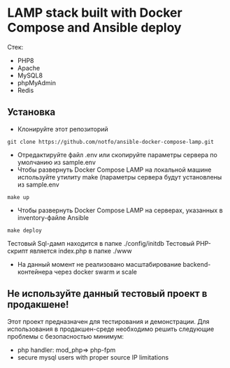 # LAMP stack built with Docker Compose and Ansible deploy

 Стек:

- PHP8
- Apache
- MySQL8
- phpMyAdmin
- Redis


## Установка

- Клонируйте этот репозиторий
```shell
git clone https://github.com/notfo/ansible-docker-compose-lamp.git
```
- Отредактируйте файл .env или скопируйте параметры сервера по умолчанию из sample.env
- Чтобы развернуть Docker Compose LAMP на локальной машине используйте утилиту make (параметры сервера будут установлены из sample.env

```shell
make up
```
- Чтобы развернуть Docker Compose LAMP на серверах, указанных в inventory-файле Ansible
```shell
make deploy
```
Тестовый Sql-дамп находится в папке ./config/initdb
Тестовый PHP-скрипт является index.php в папке ./www


* На данный момент не реализовано масштабирование backend-контейнера через docker swarm и scale



## Не используйте данный тестовый проект в продакшене!

Этот проект предназначен для тестирования и демонстрации.
Для использования в продакшен-среде необходимо решить следующие проблемы с безопасностью минимум:

- php handler: mod_php=> php-fpm
- secure mysql users with proper source IP limitations
